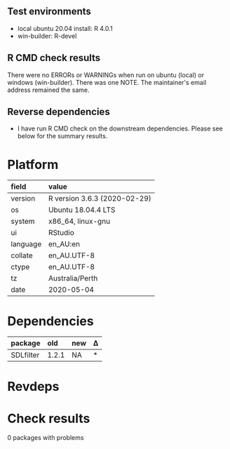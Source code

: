 ## Test environments
* local ubuntu 20.04 install: R 4.0.1
* win-builder: R-devel


## R CMD check results

There were no ERRORs or WARNINGs when run on ubuntu (local) or windows (win-builder).
There was one NOTE. The maintainer's email address remained the same.


## Reverse dependencies

* I have run R CMD check on the downstream dependencies. Please see below for the summary results.


# Platform

|field    |value                        |
|:--------|:----------------------------|
|version  |R version 3.6.3 (2020-02-29) |
|os       |Ubuntu 18.04.4 LTS           |
|system   |x86_64, linux-gnu            |
|ui       |RStudio                      |
|language |en_AU:en                     |
|collate  |en_AU.UTF-8                  |
|ctype    |en_AU.UTF-8                  |
|tz       |Australia/Perth              |
|date     |2020-05-04                   |

# Dependencies

|package   |old   |new |Δ  |
|:---------|:-----|:---|:--|
|SDLfilter |1.2.1 |NA  |*  |

# Revdeps

# Check results

0 packages with problems

